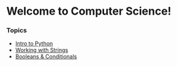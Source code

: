# Welcome to Computer Science!

### Topics
* [Intro to Python](python_intro.md)
* [Working with Strings](strings.md)
* [Booleans & Conditionals](booleans_conditionals.md)


